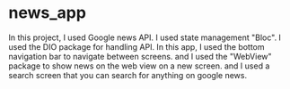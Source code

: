 # news_app
In this project, I used Google news API. I used state management "Bloc". I used the DIO package for handling API. In this app, I used the bottom navigation bar to navigate between screens. and I used the "WebView" package to show news on the web view on a new screen. and I used a search screen that you can search for anything on google news.
